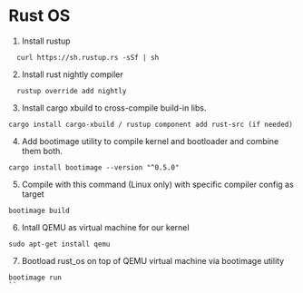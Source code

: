 # Rust OS

1) Install rustup

```
  curl https://sh.rustup.rs -sSf | sh
```

2) Install rust nightly compiler

```
  rustup override add nightly
```
3) Install cargo xbuild to cross-compile build-in libs.
```
cargo install cargo-xbuild / rustup component add rust-src (if needed)
```
4) Add bootimage utility to compile kernel and bootloader and combine them both.
```
cargo install bootimage --version "^0.5.0"
```
5) Compile with this command (Linux only) with specific compiler config as target
```
bootimage build
```
6) Intall QEMU as virtual machine for our kernel
```
sudo apt-get install qemu
```
7) Bootload rust_os on top of QEMU virtual machine via bootimage utility
```
bootimage run
``
